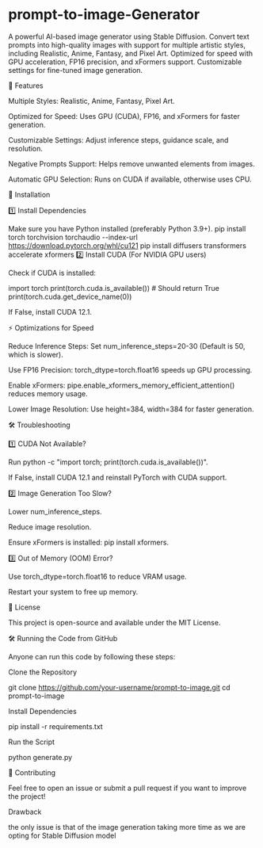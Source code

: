 # prompt-to-image-Generator
A powerful AI-based image generator using Stable Diffusion. Convert text prompts into high-quality images with support for multiple artistic styles, including Realistic, Anime, Fantasy, and Pixel Art. Optimized for speed with GPU acceleration, FP16 precision, and xFormers support. Customizable settings for fine-tuned image generation.

🚀 Features

Multiple Styles: Realistic, Anime, Fantasy, Pixel Art.

Optimized for Speed: Uses GPU (CUDA), FP16, and xFormers for faster generation.

Customizable Settings: Adjust inference steps, guidance scale, and resolution.

Negative Prompts Support: Helps remove unwanted elements from images.

Automatic GPU Selection: Runs on CUDA if available, otherwise uses CPU.

📌 Installation

1️⃣ Install Dependencies

Make sure you have Python installed (preferably Python 3.9+).
pip install torch torchvision torchaudio --index-url https://download.pytorch.org/whl/cu121
pip install diffusers transformers accelerate xformers
2️⃣ Install CUDA (For NVIDIA GPU users)

Check if CUDA is installed:

import torch
print(torch.cuda.is_available())  # Should return True
print(torch.cuda.get_device_name(0))

If False, install CUDA 12.1.

⚡ Optimizations for Speed

Reduce Inference Steps: Set num_inference_steps=20-30 (Default is 50, which is slower).

Use FP16 Precision: torch_dtype=torch.float16 speeds up GPU processing.

Enable xFormers: pipe.enable_xformers_memory_efficient_attention() reduces memory usage.

Lower Image Resolution: Use height=384, width=384 for faster generation.

🛠 Troubleshooting

1️⃣ CUDA Not Available?

Run python -c "import torch; print(torch.cuda.is_available())".

If False, install CUDA 12.1 and reinstall PyTorch with CUDA support.

2️⃣ Image Generation Too Slow?

Lower num_inference_steps.

Reduce image resolution.

Ensure xFormers is installed: pip install xformers.

3️⃣ Out of Memory (OOM) Error?

Use torch_dtype=torch.float16 to reduce VRAM usage.

Restart your system to free up memory.

📜 License

This project is open-source and available under the MIT License.

🛠 Running the Code from GitHub

Anyone can run this code by following these steps:

Clone the Repository

git clone https://github.com/your-username/prompt-to-image.git
cd prompt-to-image

Install Dependencies

pip install -r requirements.txt

Run the Script

python generate.py



🌟 Contributing

Feel free to open an issue or submit a pull request if you want to improve the project!

Drawback

the only issue is that of the image generation taking more time as we are opting for Stable Diffusion model

